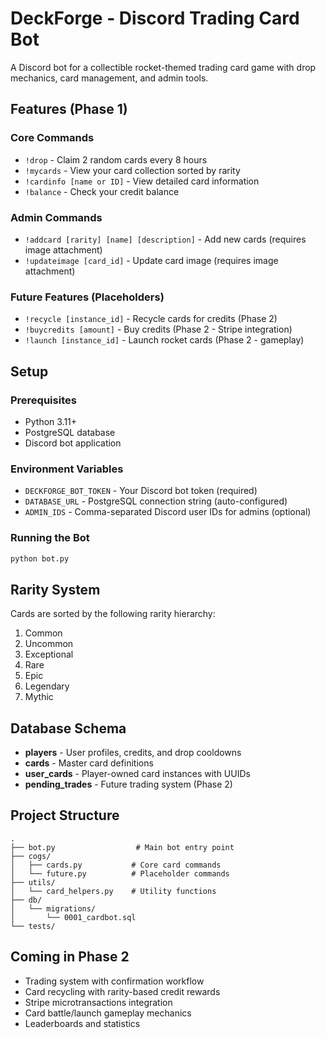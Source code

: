 # DeckForge - Discord Trading Card Bot

A Discord bot for a collectible rocket-themed trading card game with drop mechanics, card management, and admin tools.

## Features (Phase 1)

### Core Commands
- `!drop` - Claim 2 random cards every 8 hours
- `!mycards` - View your card collection sorted by rarity
- `!cardinfo [name or ID]` - View detailed card information
- `!balance` - Check your credit balance

### Admin Commands
- `!addcard [rarity] [name] [description]` - Add new cards (requires image attachment)
- `!updateimage [card_id]` - Update card image (requires image attachment)

### Future Features (Placeholders)
- `!recycle [instance_id]` - Recycle cards for credits (Phase 2)
- `!buycredits [amount]` - Buy credits (Phase 2 - Stripe integration)
- `!launch [instance_id]` - Launch rocket cards (Phase 2 - gameplay)

## Setup

### Prerequisites
- Python 3.11+
- PostgreSQL database
- Discord bot application

### Environment Variables
- `DECKFORGE_BOT_TOKEN` - Your Discord bot token (required)
- `DATABASE_URL` - PostgreSQL connection string (auto-configured)
- `ADMIN_IDS` - Comma-separated Discord user IDs for admins (optional)

### Running the Bot
```bash
python bot.py
```

## Rarity System

Cards are sorted by the following rarity hierarchy:
1. Common
2. Uncommon
3. Exceptional
4. Rare
5. Epic
6. Legendary
7. Mythic

## Database Schema

- **players** - User profiles, credits, and drop cooldowns
- **cards** - Master card definitions
- **user_cards** - Player-owned card instances with UUIDs
- **pending_trades** - Future trading system (Phase 2)

## Project Structure
```
.
├── bot.py                  # Main bot entry point
├── cogs/
│   ├── cards.py           # Core card commands
│   └── future.py          # Placeholder commands
├── utils/
│   └── card_helpers.py    # Utility functions
├── db/
│   └── migrations/
│       └── 0001_cardbot.sql
└── tests/
```

## Coming in Phase 2
- Trading system with confirmation workflow
- Card recycling with rarity-based credit rewards
- Stripe microtransactions integration
- Card battle/launch gameplay mechanics
- Leaderboards and statistics
